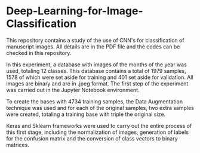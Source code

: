 # Deep-Learning-for-Image-Classification
This repository contains a study of the use of CNN's for classification of manuscript images. All details are in the PDF file and the codes can be checked in this repository.

In this experiment, a database with images of the months of the year was used, totaling 12 classes. This database contains a total of 1979 samples, 1578 of which were set aside for training and 401 set aside for validation. All images are binary and are in .jpeg format. The first step of the experiment was carried out in the Jupyter Notebook environment.

To create the bases with 4734 training samples, the Data Augmentation technique was used and for each of the original samples, two extra samples were created, totaling a training base with triple the original size.

Keras and Sklearn frameworks were used to carry out the entire process of this first stage, including the normalization of images, generation of labels for the confusion matrix and the conversion of class vectors to binary matrices.
